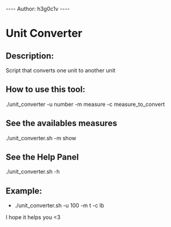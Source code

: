 ---- Author: h3g0c1v ----
# Unit Converter
## Description:
Script that converts one unit to another unit

## How to use this tool:

./unit_converter -u number -m measure -c measure_to_convert

## See the availables measures
./unit_converter.sh -m show

## See the Help Panel
./unit_converter.sh -h

## Example:
- ./unit_converter.sh -u 100 -m t -c lb

I hope it helps you <3
